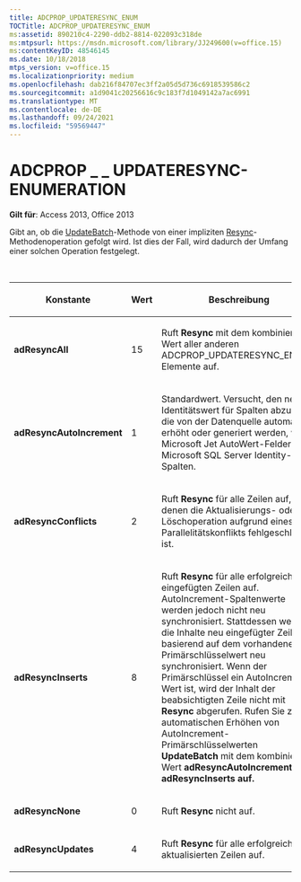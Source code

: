 ```yaml
---
title: ADCPROP_UPDATERESYNC_ENUM
TOCTitle: ADCPROP_UPDATERESYNC_ENUM
ms:assetid: 890210c4-2290-ddb2-8814-022093c318de
ms:mtpsurl: https://msdn.microsoft.com/library/JJ249600(v=office.15)
ms:contentKeyID: 48546145
ms.date: 10/18/2018
mtps_version: v=office.15
ms.localizationpriority: medium
ms.openlocfilehash: dab216f84707ec3ff2a05d5d736c6918539586c2
ms.sourcegitcommit: a1d9041c20256616c9c183f7d1049142a7ac6991
ms.translationtype: MT
ms.contentlocale: de-DE
ms.lasthandoff: 09/24/2021
ms.locfileid: "59569447"
---
```

# <a name="adcprop_updateresync_enum"></a>ADCPROP \_ \_ UPDATERESYNC-ENUMERATION

**Gilt für**: Access 2013, Office 2013

Gibt an, ob die [UpdateBatch](updatebatch-method-ado.md)-Methode von einer impliziten [Resync](resync-method-ado.md)-Methodenoperation gefolgt wird. Ist dies der Fall, wird dadurch der Umfang einer solchen Operation festgelegt.

<br/>

<table>
<colgroup>
<col style="width: 33%" />
<col style="width: 33%" />
<col style="width: 33%" />
</colgroup>
<thead>
<tr class="header">
<th><p>Konstante</p></th>
<th><p>Wert</p></th>
<th><p>Beschreibung</p></th>
</tr>
</thead>
<tbody>
<tr class="odd">
<td><p><strong>adResyncAll</strong></p></td>
<td><p>15 </p></td>
<td><p>Ruft <strong>Resync</strong> mit dem kombinierten Wert aller anderen ADCPROP_UPDATERESYNC_ENUM-Elemente auf.</p></td>
</tr>
<tr class="even">
<td><p><strong>adResyncAutoIncrement</strong></p></td>
<td><p>1</p></td>
<td><p>Standardwert. Versucht, den neuen Identitätswert für Spalten abzurufen, die von der Datenquelle automatisch erhöht oder generiert werden, wie Microsoft Jet AutoWert-Felder oder Microsoft SQL Server Identity-Spalten.</p></td>
</tr>
<tr class="odd">
<td><p><strong>adResyncConflicts</strong></p></td>
<td><p>2</p></td>
<td><p>Ruft <strong>Resync</strong> für alle Zeilen auf, in denen die Aktualisierungs- oder Löschoperation aufgrund eines Parallelitätskonflikts fehlgeschlagen ist.</p></td>
</tr>
<tr class="even">
<td><p><strong>adResyncInserts</strong></p></td>
<td><p>8 </p></td>
<td><p>Ruft <strong>Resync</strong> für alle erfolgreich eingefügten Zeilen auf. AutoIncrement-Spaltenwerte werden jedoch nicht neu synchronisiert. Stattdessen werden die Inhalte neu eingefügter Zeilen basierend auf dem vorhandenen Primärschlüsselwert neu synchronisiert. Wenn der Primärschlüssel ein AutoIncrement-Wert ist, wird der Inhalt der beabsichtigten Zeile nicht mit <strong>Resync</strong> abgerufen. Rufen Sie zum automatischen Erhöhen von AutoIncrement-Primärschlüsselwerten <strong>UpdateBatch</strong> mit dem kombinierten Wert <strong>adResyncAutoIncrement</strong> + <strong>adResyncInserts auf.</strong></p></td>
</tr>
<tr class="odd">
<td><p><strong>adResyncNone</strong></p></td>
<td><p>0</p></td>
<td><p>Ruft <strong>Resync</strong> nicht auf.</p></td>
</tr>
<tr class="even">
<td><p><strong>adResyncUpdates</strong></p></td>
<td><p>4 </p></td>
<td><p>Ruft <strong>Resync</strong> für alle erfolgreich aktualisierten Zeilen auf.</p></td>
</tr>
</tbody>
</table>

